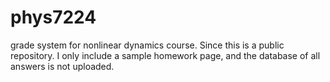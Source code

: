 # phys7224
grade system for nonlinear dynamics course. 
Since this is a public repository. I only include a 
sample homework page, and the database of all answers
is not uploaded.
